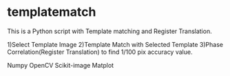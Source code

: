# templatematch
This is a Python script with Template matching and Register Translation.

1)Select Template Image
2)Template Match with Selected Template
3)Phase Correlation(Register Translation) to find 1/100 pix accuracy value.

<Requirement Module>
Numpy
OpenCV
Scikit-image
Matplot

